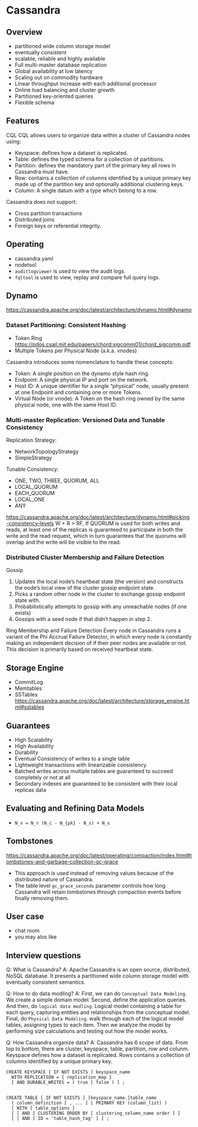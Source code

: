 # Cassandra

## Overview

- partitioned wide column storage model
- eventually consistent
- scalable, reliable and highly available
- Full multi-master database replication
- Global availability at low latency
- Scaling out on commodity hardware
- Linear throughput increase with each additional processor
- Online load balancing and cluster growth
- Partitioned key-oriented queries
- Flexible schema

## Features

CQL CQL allows users to organize data within a cluster of Cassandra nodes using:
- Keyspace: defines how a dataset is replicated.
- Table: defines the typed schema for a collection of partitions.
- Partition: defines the mandatory part of the primary key all rows in Cassandra must have.
- Row: contains a collection of columns identified by a unique primary key made up of the partition key and optionally additional clustering keys.
- Column: A single datum with a type which belong to a row.

Cassandra does not support:
- Cross partition transactions
- Distributed joins
- Foreign keys or referential integrity.

## Operating

- cassandra.yaml
- nodetool
- `auditlogviewer` is used to view the audit logs.
- `fqltool` is used to view, replay and compare full query logs.

## Dynamo

https://cassandra.apache.org/doc/latest/architecture/dynamo.html#dynamo

### Dataset Partitioning: Consistent Hashing

- Token Ring https://pdos.csail.mit.edu/papers/chord:sigcomm01/chord_sigcomm.pdf
- Multiple Tokens per Physical Node (a.k.a. vnodes)

Cassandra introduces some nomenclature to handle these concepts:
- Token: A single position on the dynamo style hash ring.
- Endpoint: A single physical IP and port on the network.
- Host ID: A unique identifier for a single “physical” node, usually present at one Endpoint and containing one or more Tokens.
- Virtual Node (or vnode): A Token on the hash ring owned by the same physical node, one with the same Host ID.

### Multi-master Replication: Versioned Data and Tunable Consistency

Replication Strategy:
- NetworkTopologyStrategy
- SimpleStrategy

Tunable Consistency:
- ONE, TWO, THREE, QUORUM, ALL
- LOCAL_QUORUM
- EACH_QUORUM
- LOCAL_ONE
- ANY

https://cassandra.apache.org/doc/latest/architecture/dynamo.html#picking-consistency-levels
W + R > RF, If QUORUM is used for both writes and reads, at least one of the replicas is guaranteed to participate in both the write and the read request, which in turn guarantees that the quorums will overlap and the write will be visible to the read.

### Distributed Cluster Membership and Failure Detection

Gossip
1. Updates the local node’s heartbeat state (the version) and constructs the node’s local view of the cluster gossip endpoint state.
2. Picks a random other node in the cluster to exchange gossip endpoint state with.
3. Probabilistically attempts to gossip with any unreachable nodes (if one exists)
4. Gossips with a seed node if that didn’t happen in step 2.

Ring Membership and Failure Detection
Every node in Cassandra runs a variant of the Phi Accrual Failure Detector, in which every node is constantly making an independent decision of if their peer nodes are available or not. This decision is primarily based on received heartbeat state.

## Storage Engine

- CommitLog
- Memtables
- SSTables https://cassandra.apache.org/doc/latest/architecture/storage_engine.html#sstables

## Guarantees

- High Scalability
- High Availability
- Durability
- Eventual Consistency of writes to a single table
- Lightweight transactions with linearizable consistency
- Batched writes across multiple tables are guaranteed to succeed completely or not at all
- Secondary indexes are guaranteed to be consistent with their local replicas data

## Evaluating and Refining Data Models

- `N_v = N_r (N_c - N_{pk} - N_s) + N_s`


## Tombstones

https://cassandra.apache.org/doc/latest/operating/compaction/index.html#tombstones-and-garbage-collection-gc-grace

- This approach is used instead of removing values because of the distributed nature of Cassandra.
- The table level `gc_grace_seconds` parameter controls how long Cassandra will retain tombstones through compaction events before finally removing them.

## User case

- chat room
- you may alos like

## Interview questions

Q: What is Cassandra?
A: Apache Cassandra is an open source, distributed, NoSQL database. It presents a partitioned wide column storage model with eventually consistent semantics.

Q: How to do data modling?
A: First, we can do `Conceptual Data Modeling`. We create a simple domain model. Second, define the application queries. And then, do `logical data modling`. Logical model containing a table for each query, capturing entities and relationships from the conceptual model. Final, do `Physical Data Modeling`. walk through each of the logical model tables, assigning types to each item. Then we analyze the model by performing size calculations and testing out how the model works.

Q: How Cassandra organize data?
A: Cassandra has 6 scope of data. From top to bottom, there are cluster, keyspace, table, partition, row and colunm. Keyspace defines how a dataset is replicated. Rows contains a collection of columns identified by a unique primary key.

```cql
CREATE KEYSPACE [ IF NOT EXISTS ] keyspace_name 
  WITH REPLICATION = { replication_map }
  [ AND DURABLE_WRITES = ( true | false ) ] ;


CREATE TABLE [ IF NOT EXISTS ] [keyspace_name.]table_name
  ( column_definition [ , ... ] | PRIMARY KEY (column_list) )
  [ WITH [ table_options ]
  [ [ AND ] CLUSTERING ORDER BY [ clustering_column_name order ] ]
  [ [ AND ] ID = 'table_hash_tag' ] ] ;
```
